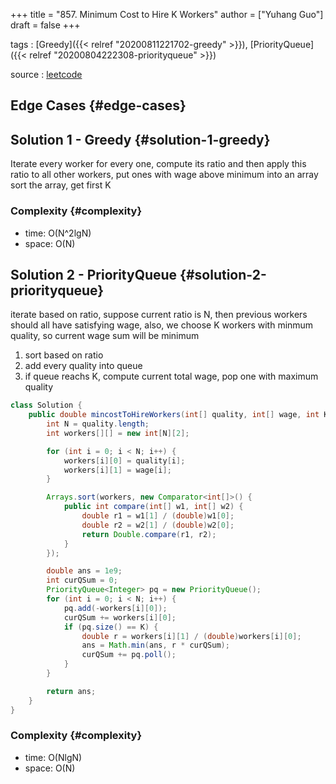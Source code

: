 +++
title = "857. Minimum Cost to Hire K Workers"
author = ["Yuhang Guo"]
draft = false
+++

tags
: [Greedy]({{< relref "20200811221702-greedy" >}}), [PriorityQueue]({{< relref "20200804222308-priorityqueue" >}})

source
: [leetcode](https://leetcode.com/problems/minimum-cost-to-hire-k-workers/)


## Edge Cases {#edge-cases}


## Solution 1 - Greedy {#solution-1-greedy}

Iterate every worker
    for every one, compute its ratio
    and then apply this ratio to all other workers, put ones with wage above minimum into an array
    sort the array, get first K


### Complexity {#complexity}

-   time: O(N^2lgN)
-   space: O(N)


## Solution 2 - PriorityQueue {#solution-2-priorityqueue}

iterate based on ratio, suppose current ratio is N, then previous workers should all have satisfying wage,
also, we choose K workers with minmum quality, so current wage sum will be minimum

1.  sort based on ratio
2.  add every quality into queue
3.  if queue reachs K, compute current total wage, pop one with maximum quality

<!--listend-->

```java
class Solution {
    public double mincostToHireWorkers(int[] quality, int[] wage, int K) {
        int N = quality.length;
        int workers[][] = new int[N][2];

        for (int i = 0; i < N; i++) {
            workers[i][0] = quality[i];
            workers[i][1] = wage[i];
        }

        Arrays.sort(workers, new Comparator<int[]>() {
            public int compare(int[] w1, int[] w2) {
                double r1 = w1[1] / (double)w1[0];
                double r2 = w2[1] / (double)w2[0];
                return Double.compare(r1, r2);
            }
        });

        double ans = 1e9;
        int curQSum = 0;
        PriorityQueue<Integer> pq = new PriorityQueue();
        for (int i = 0; i < N; i++) {
            pq.add(-workers[i][0]);
            curQSum += workers[i][0];
            if (pq.size() == K) {
                double r = workers[i][1] / (double)workers[i][0];
                ans = Math.min(ans, r * curQSum);
                curQSum += pq.poll();
            }
        }

        return ans;
    }
}
```


### Complexity {#complexity}

-   time: O(NlgN)
-   space: O(N)
